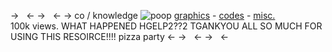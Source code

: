 -> &nbsp; <-
-> &nbsp; <-
-> co / knowledge 
 ![poop](https://media.tenor.com/lCCqej_k220AAAAj/2hu-touhou.gif) 
[graphics](https://rentry.co/knowledge-graphics) - [codes](https://rentry.co/knowledge-codes) - [misc.](https://rentry.co/knowledge-misc)  
100k views. WHAT HAPPENED HGELP2??2
TGANKYOU ALL SO MUCH FOR USING THIS
RESOIRCE!!!! pizza party <-
-> &nbsp; <-
-> &nbsp; <-